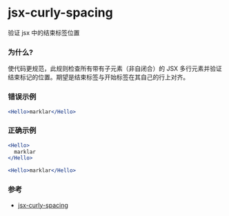 # jsx-curly-spacing

验证 jsx 中的结束标签位置

### 为什么?

使代码更规范，此规则检查所有带有子元素（非自闭合）的 JSX 多行元素并验证结束标记的位置。期望是结束标签与开始标签在其自己的行上对齐。

### 错误示例

```jsx
<Hello>marklar</Hello>
```

### 正确示例

```jsx
<Hello>
  marklar
</Hello>

<Hello>marklar</Hello>
```

### 参考

- [jsx-curly-spacing](https://github.com/jsx-eslint/eslint-plugin-react/blob/c42b624d0fb9ad647583a775ab9751091eec066f/docs/rules/jsx-curly-spacing)
